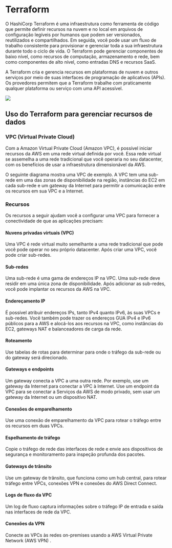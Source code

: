 # Terraform

O HashiCorp Terraform é uma infraestrutura como ferramenta de código que permite definir recursos na nuvem e no local em arquivos de configuração legíveis por humanos que podem ser versionados, reutilizados e compartilhados. Em seguida, você pode usar um fluxo de trabalho consistente para provisionar e gerenciar toda a sua infraestrutura durante todo o ciclo de vida. O Terraform pode gerenciar componentes de baixo nível, como recursos de computação, armazenamento e rede, bem como componentes de alto nível, como entradas DNS e recursos SaaS.

A Terraform cria e gerencia recursos em plataformas de nuvem e outros serviços por meio de suas interfaces de programação de aplicativos (APIs). Os provedores permitem que a Terraform trabalhe com praticamente qualquer plataforma ou serviço com uma API acessível.

![](Funcionamento%20do%20Terraform.png)

## Uso do Terraform para gerenciar recursos de dados

### VPC (Virtual Private Cloud)

Com a Amazon Virtual Private Cloud (Amazon VPC), é possível iniciar recursos da AWS em uma rede virtual definida por você. Essa rede virtual se assemelha a uma rede tradicional que você operaria no seu datacenter, com os benefícios de usar a infraestrutura dimensionável da AWS.

O seguinte diagrama mostra uma VPC de exemplo. A VPC tem uma sub-rede em uma das zonas de disponibilidade na região, instâncias do EC2 em cada sub-rede e um gateway da Internet para permitir a comunicação entre os recursos em sua VPC e a Internet.

### Recursos

Os recursos a seguir ajudam você a configurar uma VPC para fornecer a conectividade de que as aplicações precisam:

#### Nuvens privadas virtuais (VPC)
Uma VPC é rede virtual muito semelhante a uma rede tradicional que pode você pode operar no seu próprio datacenter. Após criar uma VPC, você pode criar sub-redes.

#### Sub-redes
Uma sub-rede é uma gama de endereços IP na VPC. Uma sub-rede deve residir em uma única zona de disponibilidade. Após adicionar as sub-redes, você pode implantar os recursos da AWS na VPC.

#### Endereçamento IP
É possível atribuir endereços IPs, tanto IPv4 quanto IPv6, às suas VPCs e sub-redes. Você também pode trazer os endereços GUA IPv4 e IPv6 públicos para a AWS e alocá-los aos recursos na VPC, como instâncias do EC2, gateways NAT e balanceadores de carga da rede.

#### Roteamento
Use tabelas de rotas para determinar para onde o tráfego da sub-rede ou do gateway será direcionado.

#### Gateways e endpoints
Um gateway conecta a VPC a uma outra rede. Por exemplo, use um gateway da Internet para conectar a VPC à Internet. Use um endpoint da VPC para se conectar a Serviços da AWS de modo privado, sem usar um gateway da Internet ou um dispositivo NAT.

#### Conexões de emparelhamento
Use uma conexão de emparelhamento da VPC para rotear o tráfego entre os recursos em duas VPCs.

#### Espelhamento de tráfego
Copie o tráfego de rede das interfaces de rede e envie aos dispositivos de segurança e monitoramento para inspeção profunda dos pacotes.

#### Gateways de trânsito
Use um gateway de trânsito, que funciona como um hub central, para rotear tráfego entre VPCs, conexões VPN e conexões do AWS Direct Connect.

#### Logs de fluxo da VPC
Um log de fluxo captura informações sobre o tráfego IP de entrada e saída nas interfaces de rede da VPC.

#### Conexões da VPN
Conecte as VPCs às redes on-premises usando a AWS Virtual Private Network (AWS VPN) .